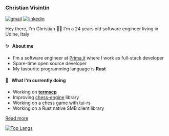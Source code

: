 ### Christian Visintin

[![gmail](https://img.shields.io/badge/Gmail-D14836?style=for-the-badge&logo=gmail&logoColor=white)](mailto:christian.visintin1997@gmail.com) [![linkedin](https://img.shields.io/badge/LinkedIn-0077B5?style=for-the-badge&logo=linkedin&logoColor=white)](https://www.linkedin.com/in/christian-visintin/)

Hey there, I'm Christian 👋🏻
I'm a 24 years old software engineer living in Udine, Italy

#### ✨ &nbsp; About me

- I'm a software engineer at [Prima.it](https://github.com/primait) where I work as full-stack developer
- Spare-time open source developer
- My favourite programming language is **Rust**

#### 🎯 &nbsp; What I'm currently doing

- Working on **[termscp](https://github.com/veeso/termscp)**
- Improving [chess-engine](https://github.com/adam-mcdaniel/chess-engine) library
- Working on a chess game with tui-rs
- Working on a Rust native SMB client library

[Read more](https://veeso.github.io/)

[![Top Langs](https://github-readme-stats.vercel.app/api/top-langs/?username=veeso&layout=compact)](https://github.com/anuraghazra/github-readme-stats)

